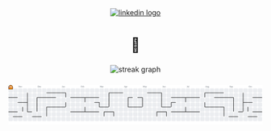 <div align="center">
  <a href="https://www.linkedin.com/in/leandro-victor-silva-8a319b228/" target="_blank">
    <img src="https://img.shields.io/static/v1?message=LinkedIn&logo=linkedin&label=&color=0077B5&logoColor=white&labelColor=&style=for-the-badge" height="25" alt="linkedin logo" />
  </a>
</div>

###

<h1 align="center">🌻</h1>

###

<div align="center">
  <img src="https://streak-stats.demolab.com?user=Leandrolsc&locale=en&mode=daily&theme=dark&hide_border=false&border_radius=5&order=3" height="220" alt="streak graph"  />
</div>

###

<picture>
  <source media="(prefers-color-scheme: dark)" srcset="https://raw.githubusercontent.com/Leandrolsc/Leandrolsc/output/pacman-contribution-graph-dark.svg">
  <source media="(prefers-color-scheme: light)" srcset="https://raw.githubusercontent.com/Leandrolsc/Leandrolsc/output/pacman-contribution-graph.svg">
  <img alt="pacman contribution graph" src="https://raw.githubusercontent.com/Leandrolsc/Leandrolsc/output/pacman-contribution-graph.svg">
</picture>

###

